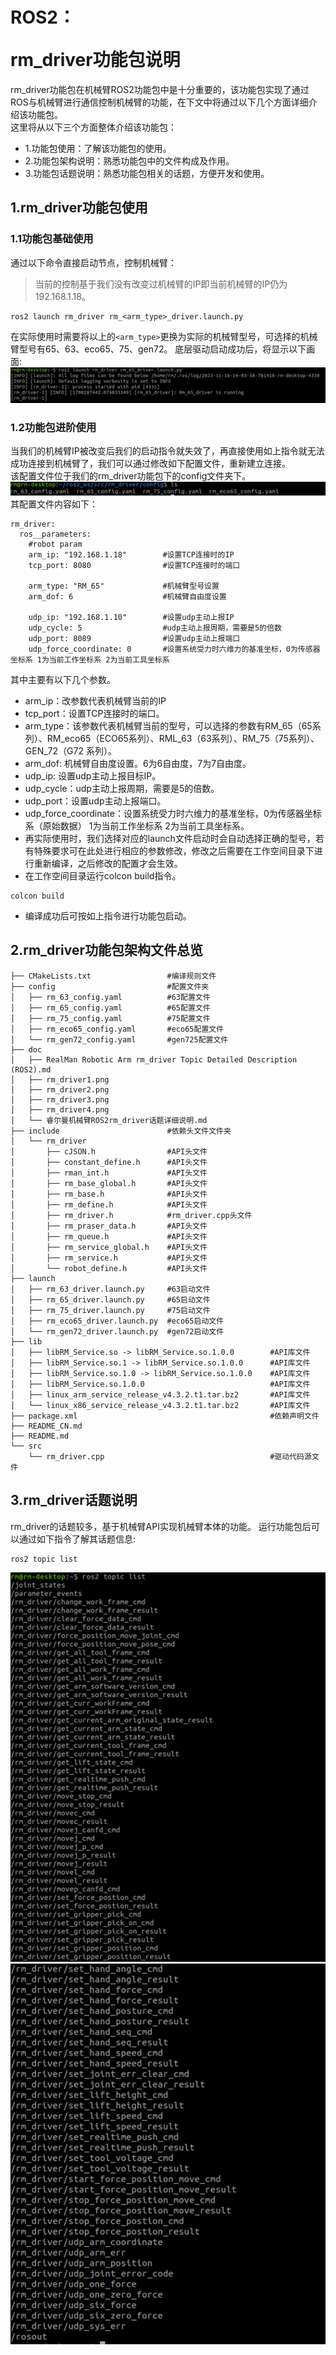 # <p class="hidden">ROS2：</p>rm_driver功能包说明

rm_driver功能包在机械臂ROS2功能包中是十分重要的，该功能包实现了通过ROS与机械臂进行通信控制机械臂的功能，在下文中将通过以下几个方面详细介绍该功能包。  
这里将从以下三个方面整体介绍该功能包：

* 1.功能包使用：了解该功能包的使用。  
* 2.功能包架构说明：熟悉功能包中的文件构成及作用。  
* 3.功能包话题说明：熟悉功能包相关的话题，方便开发和使用。

## 1.rm_driver功能包使用

### 1.1功能包基础使用

通过以下命令直接启动节点，控制机械臂：
>当前的控制基于我们没有改变过机械臂的IP即当前机械臂的IP仍为192.168.1.18。

```
ros2 launch rm_driver rm_<arm_type>_driver.launch.py
```

在实际使用时需要将以上的`<arm_type>`更换为实际的机械臂型号，可选择的机械臂型号有65、63、eco65、75、gen72。
底层驱动启动成功后，将显示以下画面:
![image](doc/rm_driver1.png)  

### 1.2功能包进阶使用

当我们的机械臂IP被改变后我们的启动指令就失效了，再直接使用如上指令就无法成功连接到机械臂了，我们可以通过修改如下配置文件，重新建立连接。  
该配置文件位于我们的rm_driver功能包下的config文件夹下。  
![image](doc/rm_driver4.png)  
其配置文件内容如下：

```
rm_driver:   
  ros__parameters:  
    #robot param  
    arm_ip: "192.168.1.18"        #设置TCP连接时的IP  
    tcp_port: 8080                #设置TCP连接时的端口  
    
    arm_type: "RM_65"             #机械臂型号设置    
    arm_dof: 6                    #机械臂自由度设置  

    udp_ip: "192.168.1.10"        #设置udp主动上报IP  
    udp_cycle: 5                  #udp主动上报周期，需要是5的倍数  
    udp_port: 8089                #设置udp主动上报端口  
    udp_force_coordinate: 0       #设置系统受力时六维力的基准坐标，0为传感器坐标系 1为当前工作坐标系 2为当前工具坐标系
```

其中主要有以下几个参数。

* arm_ip：改参数代表机械臂当前的IP
* tcp_port：设置TCP连接时的端口。
* arm_type：该参数代表机械臂当前的型号，可以选择的参数有RM_65（65系列）、RM_eco65（ECO65系列）、RML_63（63系列）、RM_75（75系列）、GEN_72（G72 系列）。
* arm_dof: 机械臂自由度设置。6为6自由度，7为7自由度。
* udp_ip: 设置udp主动上报目标IP。
* udp_cycle：udp主动上报周期，需要是5的倍数。
* udp_port：设置udp主动上报端口。
* udp_force_coordinate：设置系统受力时六维力的基准坐标，0为传感器坐标系（原始数据） 1为当前工作坐标系 2为当前工具坐标系。
* 再实际使用时，我们选择对应的launch文件启动时会自动选择正确的型号，若有特殊要求可在此处进行相应的参数修改，修改之后需要在工作空间目录下进行重新编译，之后修改的配置才会生效。
* 在工作空间目录运行colcon build指令。

```
colcon build
```

* 编译成功后可按如上指令进行功能包启动。

## 2.rm_driver功能包架构文件总览

```
├── CMakeLists.txt                 #编译规则文件
├── config                         #配置文件夹
│   ├── rm_63_config.yaml          #63配置文件
│   ├── rm_65_config.yaml          #65配置文件
│   ├── rm_75_config.yaml          #75配置文件
│   ├── rm_eco65_config.yaml       #eco65配置文件
│   └── rm_gen72_config.yaml       #gen725配置文件
├── doc
│   ├── RealMan Robotic Arm rm_driver Topic Detailed Description (ROS2).md
│   ├── rm_driver1.png
│   ├── rm_driver2.png
│   ├── rm_driver3.png
│   ├── rm_driver4.png
│   └── 睿尔曼机械臂ROS2rm_driver话题详细说明.md
├── include                        #依赖头文件文件夹
│   └── rm_driver
│       ├── cJSON.h                #API头文件
│       ├── constant_define.h      #API头文件
│       ├── rman_int.h             #API头文件
│       ├── rm_base_global.h       #API头文件
│       ├── rm_base.h              #API头文件
│       ├── rm_define.h            #API头文件
│       ├── rm_driver.h            #rm_driver.cpp头文件
│       ├── rm_praser_data.h       #API头文件
│       ├── rm_queue.h             #API头文件
│       ├── rm_service_global.h    #API头文件
│       ├── rm_service.h           #API头文件
│       └── robot_define.h         #API头文件
├── launch
│   ├── rm_63_driver.launch.py     #63启动文件
│   ├── rm_65_driver.launch.py     #65启动文件
│   ├── rm_75_driver.launch.py     #75启动文件
│   ├── rm_eco65_driver.launch.py  #eco65启动文件
│   └── rm_gen72_driver.launch.py  #gen72启动文件
├── lib
│   ├── libRM_Service.so -> libRM_Service.so.1.0.0        #API库文件
│   ├── libRM_Service.so.1 -> libRM_Service.so.1.0.0      #API库文件
│   ├── libRM_Service.so.1.0 -> libRM_Service.so.1.0.0    #API库文件
│   ├── libRM_Service.so.1.0.0                            #API库文件
│   ├── linux_arm_service_release_v4.3.2.t1.tar.bz2       #API库文件
│   └── linux_x86_service_release_v4.3.2.t1.tar.bz2       #API库文件
├── package.xml                                           #依赖声明文件
├── README_CN.md
├── README.md
└── src
    └── rm_driver.cpp                                     #驱动代码源文件
```

## 3.rm_driver话题说明

rm_driver的话题较多，基于机械臂API实现机械臂本体的功能。
运行功能包后可以通过如下指令了解其话题信息:

```
ros2 topic list
```

![image](doc/rm_driver2.png)
![image](doc/rm_driver3.png)  
